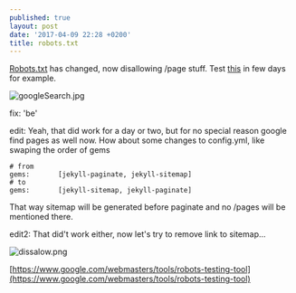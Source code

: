 ```yaml
---
published: true
layout: post
date: '2017-04-09 22:28 +0200'
title: robots.txt
---
```

[Robots.txt](https://brontosaurusrex.github.io/robots.txt) has changed, now disallowing /page stuff. Test [this](https://www.google.com/search?q=driveimage+site:brontosaurusrex.github.io) in few days for example.

![googleSearch.jpg]({{site.baseurl}}/media/googleSearch.jpg)

fix: 'be'

edit: Yeah, that did work for a day or two, but for no special reason google find pages as well now. How about some changes to config.yml, like swaping the order of gems

    # from
    gems: 		[jekyll-paginate, jekyll-sitemap]
    # to
    gems: 		[jekyll-sitemap, jekyll-paginate]
    
That way sitemap will be generated before paginate and no /pages will be mentioned there.

edit2: That did't work either, now let's try to remove link to sitemap...

![dissalow.png]({{site.baseurl}}/media/dissalow.png)

[https://www.google.com/webmasters/tools/robots-testing-tool](https://www.google.com/webmasters/tools/robots-testing-tool)

